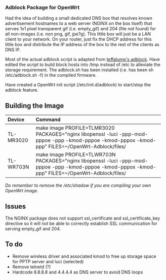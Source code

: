 ### Adblock Package for OpenWrt

Had the idea of building a small dedicated DNS box that resolves known advertisement hostnames to a web server (NGINX on the box itself) that serves 1x1 pixel transparent gif (i.e. empty_gif) and 204 (file not found) for all non-images (i.e. non png, gif, jpe?g). This little box will just be a LAN client to your network. On your router, just fix the DHCP address for this little box and distribute the IP address of the box to the rest of the clients as DNS IP. 

Most of the actual adblock script is adapted from [teffalump's adblock](https://github.com/teffalump/adblock). Have edited the script to build block.hosts into /tmp instead of /etc to alleviate the storage requirement. The adblock.sh has been installed (i.e. has been sh /etc/adblock.sh -f) in the compiled firmware.

Have created a OpenWrt init script (/etc/init.d/adblock) to start/stop the adblock feature.

## Building the Image

Device | Command
:-- | :--
TL-MR3020 | make image PROFILE=TLMR3020 PACKAGES="nginx libopenssl -luci -ppp-mod-pppoe -ppp -kmod-pppoe -kmod-pppox -kmod-ppp" FILES=~/OpenWrt-Adblock/files/
TL-WR703N | make image PROFILE=TLWR703N PACKAGES="nginx libopenssl -luci -ppp-mod-pppoe -ppp -kmod-pppoe -kmod-pppox -kmod-ppp" FILES=~/OpenWrt-Adblock/files/

*Do remember to remove the /etc/shadow if you are compiling your own OpenWrt image.*

## Issues

The NGINX package does not support ssl_certificate and ssl_certificate_key directive so it will not be able to correctly establish SSL communication for serving empty_gif and 204.

## To do
- Remove wireless driver and associated kmod to free up storage space for PPTP server and luci (selected)
- Remove telnetd (?)
- Hardcode 8.8.8.8 and 4.4.4.4 as DNS server to avoid DNS loops
